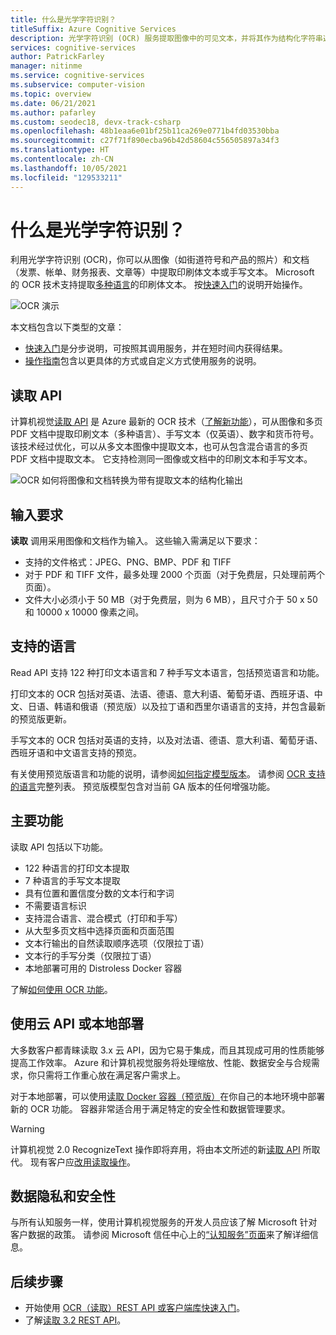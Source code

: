 ```yaml
---
title: 什么是光学字符识别？
titleSuffix: Azure Cognitive Services
description: 光学字符识别 (OCR) 服务提取图像中的可见文本，并将其作为结构化字符串返回。
services: cognitive-services
author: PatrickFarley
manager: nitinme
ms.service: cognitive-services
ms.subservice: computer-vision
ms.topic: overview
ms.date: 06/21/2021
ms.author: pafarley
ms.custom: seodec18, devx-track-csharp
ms.openlocfilehash: 48b1eaa6e01bf25b11ca269e0771b4fd03530bba
ms.sourcegitcommit: c27f71f890ecba96b42d58604c556505897a34f3
ms.translationtype: HT
ms.contentlocale: zh-CN
ms.lasthandoff: 10/05/2021
ms.locfileid: "129533211"
---
```

# <a name="what-is-optical-character-recognition"></a>什么是光学字符识别？

利用光学字符识别 (OCR)，你可以从图像（如街道符号和产品的照片）和文档（发票、帐单、财务报表、文章等）中提取印刷体文本或手写文本。 Microsoft 的 OCR 技术支持提取[多种语言](./language-support.md)的印刷体文本。 按[快速入门](./quickstarts-sdk/client-library.md)的说明开始操作。

![OCR 演示](./Images/ocr-demo.gif)

本文档包含以下类型的文章：
* [快速入门](./quickstarts-sdk/client-library.md)是分步说明，可按照其调用服务，并在短时间内获得结果。 
* [操作指南](./Vision-API-How-to-Topics/call-read-api.md)包含以更具体的方式或自定义方式使用服务的说明。
<!--* The [conceptual articles](Vision-API-How-to-Topics/call-read-api.md) provide in-depth explanations of the service's functionality and features.
* The [tutorials](./tutorials/storage-lab-tutorial.md) are longer guides that show you how to use this service as a component in broader business solutions. -->

## <a name="read-api"></a>读取 API 

计算机视觉[读取 API](https://centraluseuap.dev.cognitive.microsoft.com/docs/services/computer-vision-v3-2/operations/5d986960601faab4bf452005) 是 Azure 最新的 OCR 技术（[了解新功能](./whats-new.md)），可从图像和多页 PDF 文档中提取印刷文本（多种语言）、手写文本（仅英语）、数字和货币符号。 该技术经过优化，可以从多文本图像中提取文本，也可从包含混合语言的多页 PDF 文档中提取文本。 它支持检测同一图像或文档中的印刷文本和手写文本。

![OCR 如何将图像和文档转换为带有提取文本的结构化输出](./Images/how-ocr-works.svg)

## <a name="input-requirements"></a>输入要求

**读取** 调用采用图像和文档作为输入。 这些输入需满足以下要求：

* 支持的文件格式：JPEG、PNG、BMP、PDF 和 TIFF
* 对于 PDF 和 TIFF 文件，最多处理 2000 个页面（对于免费层，只处理前两个页面）。
* 文件大小必须小于 50 MB（对于免费层，则为 6 MB），且尺寸介于 50 x 50 和 10000 x 10000 像素之间。 

## <a name="supported-languages"></a>支持的语言
Read API 支持 122 种打印文本语言和 7 种手写文本语言，包括预览语言和功能。

打印文本的 OCR 包括对英语、法语、德语、意大利语、葡萄牙语、西班牙语、中文、日语、韩语和俄语（预览版）以及拉丁语和西里尔语语言的支持，并包含最新的预览版更新。

手写文本的 OCR 包括对英语的支持，以及对法语、德语、意大利语、葡萄牙语、西班牙语和中文语言支持的预览。

有关使用预览版语言和功能的说明，请参阅[如何指定模型版本](./Vision-API-How-to-Topics/call-read-api.md#determine-how-to-process-the-data-optional)。 请参阅 [OCR 支持的语言](./language-support.md#optical-character-recognition-ocr)完整列表。 预览版模型包含对当前 GA 版本的任何增强功能。

## <a name="key-features"></a>主要功能

读取 API 包括以下功能。

* 122 种语言的打印文本提取
* 7 种语言的手写文本提取
* 具有位置和置信度分数的文本行和字词
* 不需要语言标识
* 支持混合语言、混合模式（打印和手写）
* 从大型多页文档中选择页面和页面范围
* 文本行输出的自然读取顺序选项（仅限拉丁语）
* 文本行的手写分类（仅限拉丁语）
* 本地部署可用的 Distroless Docker 容器

了解[如何使用 OCR 功能](./vision-api-how-to-topics/call-read-api.md)。

## <a name="use-the-cloud-api-or-deploy-on-premise"></a>使用云 API 或本地部署
大多数客户都青睐读取 3.x 云 API，因为它易于集成，而且其现成可用的性质能够提高工作效率。 Azure 和计算机视觉服务将处理缩放、性能、数据安全与合规需求，你只需将工作重心放在满足客户需求上。

对于本地部署，可以使用[读取 Docker 容器（预览版）](./computer-vision-how-to-install-containers.md)在你自己的本地环境中部署新的 OCR 功能。 容器非常适合用于满足特定的安全性和数据管理要求。

> [!WARNING]
> 计算机视觉 2.0 RecognizeText 操作即将弃用，将由本文所述的新[读取 API](#read-api) 所取代。 现有客户应[改用读取操作](upgrade-api-versions.md)。

## <a name="data-privacy-and-security"></a>数据隐私和安全性

与所有认知服务一样，使用计算机视觉服务的开发人员应该了解 Microsoft 针对客户数据的政策。 请参阅 Microsoft 信任中心上的[“认知服务”页面](https://www.microsoft.com/trustcenter/cloudservices/cognitiveservices)来了解详细信息。

## <a name="next-steps"></a>后续步骤

- 开始使用 [OCR（读取）REST API 或客户端库快速入门](./quickstarts-sdk/client-library.md)。
- 了解[读取 3.2 REST API](https://westus.dev.cognitive.microsoft.com/docs/services/computer-vision-v3-2/operations/5d986960601faab4bf452005)。
